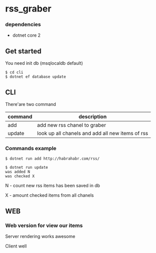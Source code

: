 # rss_graber

### dependencies
* dotnet core 2

## Get started
You need init db (msqlocaldb default)
```
$ cd cli
$ dotnet ef database update
```

## CLI
There'are two command


command  | description
------------- | -------------
add  | add new rss chanel to graber
update  | look up all chanels and add all new items of rss 


### Commands example

```
$ dotnet run add http://habrahabr.com/rss/
```


```
$ dotnet run update
was added N
was checked X
```
N - count new rss items has been saved in db

X - amount checked items from all chanels

## WEB
### Web version for view our items

Server rendering works awesome

Client well
